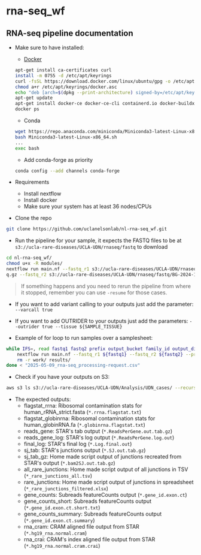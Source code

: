 # rna-seq_wf
## RNA-seq pipeline documentation
- Make sure to have installed:
    - [Docker](https://docs.docker.com/engine/install/ubuntu/#install-using-the-repository)
    ```bash
    apt-get install ca-certificates curl
    install -m 0755 -d /etc/apt/keyrings
    curl -fsSL https://download.docker.com/linux/ubuntu/gpg -o /etc/apt/keyrings/docker.asc
    chmod a+r /etc/apt/keyrings/docker.asc
    echo "deb [arch=$(dpkg --print-architecture) signed-by=/etc/apt/keyrings/docker.asc] https://download.docker.com/linux/ubuntu $(. /etc/os-release && echo "$VERSION_CODENAME") stable" | tee /etc/apt/sources.list.d/docker.list > /dev/null
    apt-get update
    apt-get install docker-ce docker-ce-cli containerd.io docker-buildx-plugin docker-compose-plugin
    docker ps
    ```
    - Conda
    ```bash
    wget https://repo.anaconda.com/miniconda/Miniconda3-latest-Linux-x86_64.sh
    bash Miniconda3-latest-Linux-x86_64.sh
    ...
    exec bash
    ```
    - Add conda-forge as priority
    ```bash
    conda config --add channels conda-forge
    ```
- Requirements
    - Install nextflow
    - Install docker
    - Make sure your system has at least 36 nodes/CPUs

- Clone the repo
```bash
git clone https://github.com/uclanelsonlab/nl-rna-seq_wf.git
```

- Run the pipeline for your sample, it expects the FASTQ files to be at `s3://ucla-rare-diseases/UCLA-UDN/rnaseq/fastq` to download
```bash
cd nl-rna-seq_wf/
chmod u+x -R modules/
nextflow run main.nf --fastq_r1 s3://ucla-rare-diseases/UCLA-UDN/rnaseq/fastq/BG-2024-10-15/UDN748413-2931652-MGML0088-FBR1-R1_001.fast
q.gz --fastq_r2 s3://ucla-rare-diseases/UCLA-UDN/rnaseq/fastq/BG-2024-10-15/UDN748413-2931652-MGML0088-FBR1-R2_001.fastq.gz --prefix UDN748413-2931652-MGML0088-FBR1 --family_id UDN748413 --bucket_dir UDN748413-P_fibroblast_rnaseq
```
> If something happens and you need to rerun the pipeline from where it stopped, remember you can use `-resume` for those cases.

- If you want to add variant calling to your outputs just add the parameter: `--varcall true`

- If you want to add OUTRIDER to your outputs just add the parameters: `--outrider true --tissue ${SAMPLE_TISSUE}`

- Example of for loop to run samples over a samplesheet:
```bash
while IFS=, read fastq1 fastq2 prefix output_bucket family_id output_directory; do
	nextflow run main.nf --fastq_r1 ${fastq1} --fastq_r2 ${fastq2} --prefix ${prefix} --family_id ${family_id} --bucket_dir ${output_directory} --output_bucket ${output_bucket}
    rm -r work/ results/
done < "2025-05-09_rna-seq_processing-request.csv"
```

- Check if you have your outputs on S3:
```bash
aws s3 ls s3://ucla-rare-diseases/UCLA-UDN/Analysis/UDN_cases/ --recursive | grep UDN748413
```

- The expected outputs:
    - flagstat_rrna: Ribosomal contamination stats for human_rRNA_strict.fasta (`*.rrna.flagstat.txt`)
    - flagstat_globinrna: Ribosomal contamination stats for human_globinRNA.fa (`*.globinrna.flagstat.txt`)
    - reads_gene: STAR's tab output (`*.ReadsPerGene.out.tab.gz`)
    - reads_gene_log: STAR's log output (`*.ReadsPerGene.log.out`)
    - final_log: STAR's final log (`*.Log.final.out`)
    - sj_tab: STAR's junctions output (`*.SJ.out.tab.gz`)
    - sj_tab_gz: Home made script output of junctions recreated from STAR's output (`*.bam2SJ.out.tab.gz`)
    - all_rare_junctions: Home made script output of all junctions in TSV (`*_rare_junctions_all.tsv`) 
    - rare_junctions: Home made script output of junctions in spreadsheet (`*_rare_junctions_filtered.xlsx`)
    - gene_counts: Subreads featureCounts output (`*.gene_id.exon.ct`)
    - gene_counts_short: Subreads featureCounts output (`*.gene_id.exon.ct.short.txt`)
    - gene_counts_summary: Subreads featureCounts output (`*.gene_id.exon.ct.summary`)
    - rna_cram: CRAM aligned file output from STAR (`*.hg19_rna.normal.cram`)
    - rna_crai: CRAM's index aligned file output from STAR (`*.hg19_rna.normal.cram.crai`)
